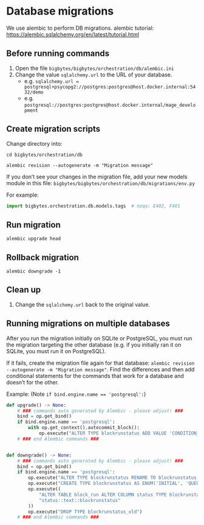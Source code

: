 # Database migrations

We use alembic to perform DB migrations. alembic tutorial: https://alembic.sqlalchemy.org/en/latest/tutorial.html

## Before running commands

1. Open the file `bigbytes/bigbytes/orchestration/db/alembic.ini`
1. Change the value `sqlalchemy.url` to the URL of your database.
    - e.g. `sqlalchemy.url = postgresql+psycopg2://postgres:postgres@host.docker.internal:5432/demo`
    - e.g. `postgresql://postgres:postgres@host.docker.internal/mage_development`

## Create migration scripts

Change directory into:

```
cd bigbytes/orchestration/db
```


```
alembic revision --autogenerate -m "Migration message"
```

If you don’t see your changes in the migration file, add your new models module in this
file: `bigbytes/bigbytes/orchestration/db/migrations/env.py`

For example:

```python
import bigbytes.orchestration.db.models.tags  # noqa: E402, F401
```

## Run migration

```
alembic upgrade head
```

## Rollback migration

```
alembic downgrade -1
```

## Clean up

1. Change the `sqlalchemy.url` back to the original value.

## Running migrations on multiple databases

After you run the migration initially on SQLite or PostgreSQL,
you must run the migration targeting the other database (e.g. if you initially ran it on SQLite,
you must run it on PostgreSQL).

If it fails, create the migration file again for that database:
`alembic revision --autogenerate -m "Migration message"`. Find the differences and then add
conditional statements for the commands that work for a database and doesn’t for the other.

Example: (Note `if bind.engine.name == 'postgresql':`)

```python
def upgrade() -> None:
    # ### commands auto generated by Alembic - please adjust! ###
    bind = op.get_bind()
    if bind.engine.name == 'postgresql':
        with op.get_context().autocommit_block():
            op.execute("ALTER TYPE blockrunstatus ADD VALUE 'CONDITION_FAILED'")
    # ### end Alembic commands ###


def downgrade() -> None:
    # ### commands auto generated by Alembic - please adjust! ###
    bind = op.get_bind()
    if bind.engine.name == 'postgresql':
        op.execute("ALTER TYPE blockrunstatus RENAME TO blockrunstatus_old")
        op.execute("CREATE TYPE blockrunstatus AS ENUM('INITIAL', 'QUEUED', 'RUNNING', 'COMPLETED', 'FAILED', 'CANCELLED', 'UPSTREAM_FAILED')")
        op.execute((
            "ALTER TABLE block_run ALTER COLUMN status TYPE blockrunstatus USING "
            "status::text::blockrunstatus"
        ))
        op.execute("DROP TYPE blockrunstatus_old")
    # ### end Alembic commands ###

```
